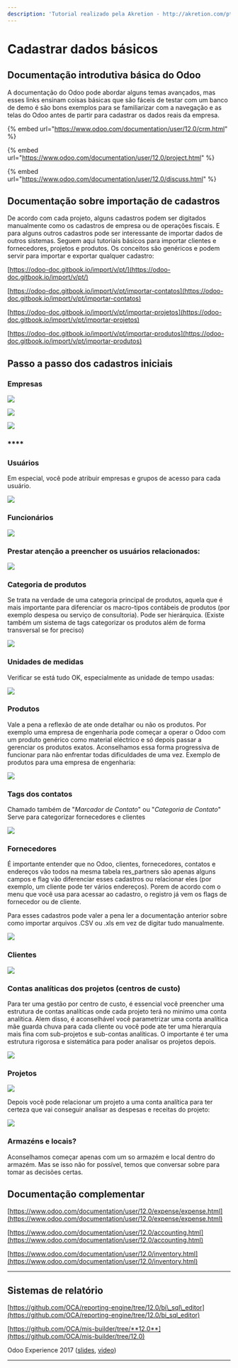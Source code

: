 ```yaml
---
description: 'Tutorial realizado pela Akretion - http://akretion.com/pt-BR'
---
```


# Cadastrar dados básicos

## **Documentação introdutiva básica do Odoo**

A documentação do Odoo pode abordar alguns temas avançados, mas esses links ensinam coisas básicas que são fáceis de testar com um banco de demo é são bons exemplos para se familiarizar com a navegação e as telas do Odoo antes de partir para cadastrar os dados reais da empresa.

{% embed url="https://www.odoo.com/documentation/user/12.0/crm.html" %}

{% embed url="https://www.odoo.com/documentation/user/12.0/project.html" %}

{% embed url="https://www.odoo.com/documentation/user/12.0/discuss.html" %}

## **Documentação sobre importação de cadastros**

De acordo com cada projeto, alguns cadastros podem ser digitados manualmente como os cadastros de empresa ou de operações fiscais. E para alguns outros cadastros pode ser interessante de importar dados de outros sistemas. Seguem aqui tutoriais básicos para importar clientes e fornecedores, projetos e produtos. Os conceitos são genéricos e podem servir para importar e exportar qualquer cadastro:

[https://odoo-doc.gitbook.io/import/v/pt/](https://odoo-doc.gitbook.io/import/v/pt/)

[https://odoo-doc.gitbook.io/import/v/pt/importar-contatos](https://odoo-doc.gitbook.io/import/v/pt/importar-contatos)

[https://odoo-doc.gitbook.io/import/v/pt/importar-projetos](https://odoo-doc.gitbook.io/import/v/pt/importar-projetos)

[https://odoo-doc.gitbook.io/import/v/pt/importar-produtos](https://odoo-doc.gitbook.io/import/v/pt/importar-produtos)

## **Passo a passo dos cadastros iniciais**

### **Empresas**

![](../.gitbook/assets/2020-10-14_17-39.png)

![](../.gitbook/assets/2020-10-14_12-30-1-.png)

![](https://lh6.googleusercontent.com/Hn2i3afbaR5dJyxTXsGH6fXKYC9WNBd1b6ATa-qsl3GIBl9uM57yEH0fXHK-gTxMVG9_BXTixB4DTFoDD9iYfJvfwlDzac7ZWe60kMmWzsYDz7WtI5NwLXjIf0HivedNTFuHImHf)

### \*\*\*\*

### **Usuários**

Em especial, você pode atribuir empresas e grupos de acesso para cada usuário.

![](../.gitbook/assets/2020-10-14_12-32-1-.png)

### **Funcionários** 

![](https://lh6.googleusercontent.com/HhX2-vBo-CD7YKv76CxWVUKKCyxPMC0wd3BZo7zzccskrEj1OpxbBpPlNZh7gQG6sbhZHeP-VdpXxhsNp_Uhoy7GgoTpXox--h9ALjjuXzyMiAClSmfqXTXwPJzWxhRpus27Y8uB)

###  **Prestar atenção a preencher os usuários relacionados:**

![](https://lh5.googleusercontent.com/gClWMXefWqiuLhsO_C79BHTvd4nu2gxnzQTZqKknxwuoAvpLxERUMQHuKmT4iDuo_ZkX6Ns7qSNPl26sqWsKOFjwXbITanWmyNhXGyTqaX8tPzfGrgQW7AqNvZu6q2nOitHyVPIw)

### **Categoria de produtos**

Se trata na verdade de uma categoria principal de produtos, aquela que é mais importante para diferenciar os macro-tipos contábeis de produtos \(por exemplo despesa ou serviço de consultoria\). Pode ser hierárquica. \(Existe também um sistema de tags categorizar os produtos além de forma transversal se for preciso\)

![](https://lh3.googleusercontent.com/IaExTUPhzAE6E7GIzPTEg6lMC-0Q0RVg4mARPUKoe7_eN7Svb8s8cHxHnCi10GuvEM6gUSfj97PNR29A1E_Bj8FxY2xaCIYWofs63V66HYSITzVpJrH7EexuXhK1XQmE16kE-CGP)

### **Unidades de medidas**

Verificar se está tudo OK, especialmente as unidade de tempo usadas:

![](https://lh3.googleusercontent.com/GqCDkfXKT5DOU9DZdwEnsYGpTvu4AH6TWue0Y_RAq9AhxU73i-1uhkTC75MvAvX2AzaUsIwaKetPE6cHqSbOMgxAK0E9snnWrsU9svW55_lu0cpnx5iY1Co_kQb9QN_CBM0dxC8S)

### **Produtos**

Vale a pena a reflexão de ate onde detalhar ou não os produtos. Por exemplo uma empresa de engenharia pode começar a operar o Odoo com um produto genérico como material eléctrico e só depois passar a gerenciar os produtos exatos. Aconselhamos essa forma progressiva de funcionar para não enfrentar todas dificuldades de uma vez. Exemplo de produtos para uma empresa de engenharia:

![](../.gitbook/assets/screenshot-from-2020-10-14-16-30-13.png)

### **Tags dos contatos**

Chamado também de "_Marcador de Contato_" ou "_Categoria de Contato_" Serve para categorizar fornecedores e clientes

![](../.gitbook/assets/2020-10-14_17-42.png)

### **Fornecedores**

É importante entender que no Odoo, clientes, fornecedores, contatos e endereços vão todos na mesma tabela res\_partners são apenas alguns campos e flag vão diferenciar esses cadastros ou relacionar eles \(por exemplo, um cliente pode ter vários endereços\). Porem de acordo com o menu que você usa para acessar ao cadastro, o registro já vem os flags de fornecedor ou de cliente.

Para esses cadastros pode valer a pena ler a documentação anterior sobre como importar arquivos .CSV ou .xls em vez de digitar tudo manualmente.

![](../.gitbook/assets/2020-10-14_16-35.png)

### **Clientes**

![](../.gitbook/assets/2020-10-14_16-33.png)

### **Contas analíticas dos projetos \(centros de custo\)**

Para ter uma gestão por centro de custo, é essencial você preencher uma estrutura de contas analíticas onde cada projeto terá no minimo uma conta analítica. Alem disso, é aconselhável você parametrizar uma conta analítica mãe guarda chuva para cada cliente ou você pode ate ter uma hierarquia mais fina com sub-projetos e sub-contas analíticas. O importante é ter uma estrutura rigorosa e sistemática para poder analisar os projetos depois.

![](../.gitbook/assets/2020-10-14_17-26.png)

### **Projetos**

![](../.gitbook/assets/2020-10-14_16-40.png)

Depois você pode relacionar um projeto a uma conta analítica para ter certeza que vai conseguir analisar as despesas e receitas do projeto:

![](../.gitbook/assets/2020-10-14_17-20.png)

### **Armazéns e locais?**

Aconselhamos começar apenas com um so armazém e local dentro do armazém. Mas se isso não for possível, temos que conversar sobre para tomar as decisões certas.

## **Documentação complementar**

[https://www.odoo.com/documentation/user/12.0/expense/expense.html](https://www.odoo.com/documentation/user/12.0/expense/expense.html)

[https://www.odoo.com/documentation/user/12.0/accounting.html](https://www.odoo.com/documentation/user/12.0/accounting.html)

[https://www.odoo.com/documentation/user/12.0/inventory.html](https://www.odoo.com/documentation/user/12.0/inventory.html)  
****

## **Sistemas de relatório**

[https://github.com/OCA/reporting-engine/tree/12.0/bi\_sql\_editor](https://github.com/OCA/reporting-engine/tree/12.0/bi_sql_editor)

[https://github.com/OCA/mis-builder/tree/**12.0**](https://github.com/OCA/mis-builder/tree/12.0)

 Odoo Experience 2017 \([slides](https://www.slideshare.net/acsone/budget-control-with-misbuilder-3-2017), [video](https://youtu.be/0PpxGAf2l-0)\)  
  
****

